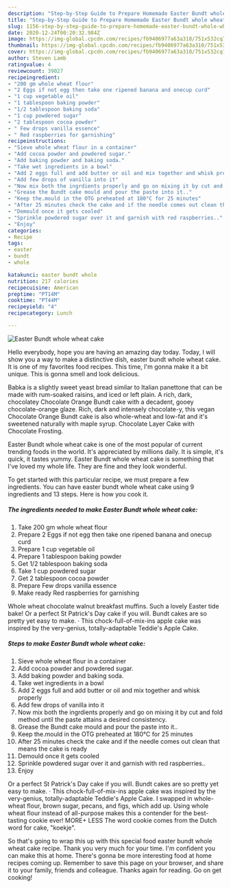 ```yaml
---
description: "Step-by-Step Guide to Prepare Homemade Easter Bundt whole wheat cake"
title: "Step-by-Step Guide to Prepare Homemade Easter Bundt whole wheat cake"
slug: 1156-step-by-step-guide-to-prepare-homemade-easter-bundt-whole-wheat-cake
date: 2020-12-24T00:20:32.984Z
image: https://img-global.cpcdn.com/recipes/fb9406977a63a310/751x532cq70/easter-bundt-whole-wheat-cake-recipe-main-photo.jpg
thumbnail: https://img-global.cpcdn.com/recipes/fb9406977a63a310/751x532cq70/easter-bundt-whole-wheat-cake-recipe-main-photo.jpg
cover: https://img-global.cpcdn.com/recipes/fb9406977a63a310/751x532cq70/easter-bundt-whole-wheat-cake-recipe-main-photo.jpg
author: Steven Lamb
ratingvalue: 4
reviewcount: 39027
recipeingredient:
- "200 gm whole wheat flour"
- "2 Eggs if not egg then take one ripened banana and onecup curd"
- "1 cup vegetable oil"
- "1 tablespoon baking powder"
- "1/2 tablespoon baking soda"
- "1 cup powdered sugar"
- "2 tablespoon cocoa powder"
- " Few drops vanilla essence"
- " Red raspberries for garnishing"
recipeinstructions:
- "Sieve whole wheat flour in a container"
- "Add cocoa powder and powdered sugar."
- "Add baking powder and baking soda."
- "Take wet ingredients in a bowl"
- "Add 2 eggs full and add butter or oil and mix together and whisk properly"
- "Add few drops of vanilla into it"
- "Now mix both the ingrdients properly and go on mixing it by cut and fold method until the paste attains a desired consistency."
- "Grease the Bundt cake mould and pour the paste into it.."
- "Keep the.mould in the OTG preheated at 180°C for 25 minutes"
- "After 25 minutes check the cake and if the needle comes out clean that means the cake is ready"
- "Demould once it gets cooled"
- "Sprinkle powdered sugar over it and garnish with red raspberries.."
- "Enjoy"
categories:
- Recipe
tags:
- easter
- bundt
- whole

katakunci: easter bundt whole 
nutrition: 217 calories
recipecuisine: American
preptime: "PT14M"
cooktime: "PT44M"
recipeyield: "4"
recipecategory: Lunch

---
```



![Easter Bundt whole wheat cake](https://img-global.cpcdn.com/recipes/fb9406977a63a310/751x532cq70/easter-bundt-whole-wheat-cake-recipe-main-photo.jpg)

Hello everybody, hope you are having an amazing day today. Today, I will show you a way to make a distinctive dish, easter bundt whole wheat cake. It is one of my favorites food recipes. This time, I'm gonna make it a bit unique. This is gonna smell and look delicious.

Babka is a slightly sweet yeast bread similar to Italian panettone that can be made with rum-soaked raisins, and iced or left plain. A rich, dark, chocolatey Chocolate Orange Bundt cake with a decadent, gooey chocolate-orange glaze. Rich, dark and intensely chocolate-y, this vegan Chocolate Orange Bundt cake is also whole-wheat and low-fat and it&#39;s sweetened naturally with maple syrup. Chocolate Layer Cake with Chocolate Frosting.

Easter Bundt whole wheat cake is one of the most popular of current trending foods in the world. It's appreciated by millions daily. It is simple, it's quick, it tastes yummy. Easter Bundt whole wheat cake is something that I've loved my whole life. They are fine and they look wonderful.


To get started with this particular recipe, we must prepare a few ingredients. You can have easter bundt whole wheat cake using 9 ingredients and 13 steps. Here is how you cook it.

<!--inarticleads1-->

##### The ingredients needed to make Easter Bundt whole wheat cake:

1. Take 200 gm whole wheat flour
1. Prepare 2 Eggs if not egg then take one ripened banana and onecup curd
1. Prepare 1 cup vegetable oil
1. Prepare 1 tablespoon baking powder
1. Get 1/2 tablespoon baking soda
1. Take 1 cup powdered sugar
1. Get 2 tablespoon cocoa powder
1. Prepare  Few drops vanilla essence
1. Make ready  Red raspberries for garnishing


Whole wheat chocolate walnut breakfast muffins. Such a lovely Easter tide bake! Or a perfect St Patrick&#39;s Day cake if you will. Bundt cakes are so pretty yet easy to make. · This chock-full-of-mix-ins apple cake was inspired by the very-genius, totally-adaptable Teddie&#39;s Apple Cake. 

<!--inarticleads2-->

##### Steps to make Easter Bundt whole wheat cake:

1. Sieve whole wheat flour in a container
1. Add cocoa powder and powdered sugar.
1. Add baking powder and baking soda.
1. Take wet ingredients in a bowl
1. Add 2 eggs full and add butter or oil and mix together and whisk properly
1. Add few drops of vanilla into it
1. Now mix both the ingrdients properly and go on mixing it by cut and fold method until the paste attains a desired consistency.
1. Grease the Bundt cake mould and pour the paste into it..
1. Keep the.mould in the OTG preheated at 180°C for 25 minutes
1. After 25 minutes check the cake and if the needle comes out clean that means the cake is ready
1. Demould once it gets cooled
1. Sprinkle powdered sugar over it and garnish with red raspberries..
1. Enjoy


Or a perfect St Patrick&#39;s Day cake if you will. Bundt cakes are so pretty yet easy to make. · This chock-full-of-mix-ins apple cake was inspired by the very-genius, totally-adaptable Teddie&#39;s Apple Cake. I swapped in whole-wheat flour, brown sugar, pecans, and figs, which add up. Using whole wheat flour instead of all-purpose makes this a contender for the best-tasting cookie ever! MORE+ LESS The word cookie comes from the Dutch word for cake, &#34;koekje&#34;. 

So that's going to wrap this up with this special food easter bundt whole wheat cake recipe. Thank you very much for your time. I'm confident you can make this at home. There's gonna be more interesting food at home recipes coming up. Remember to save this page on your browser, and share it to your family, friends and colleague. Thanks again for reading. Go on get cooking!
